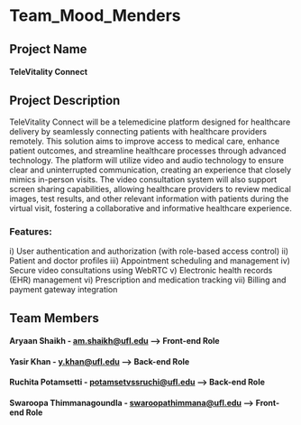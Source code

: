 # Team_Mood_Menders

## Project Name

#### TeleVitality Connect

## Project Description

TeleVitality Connect will be a telemedicine platform designed for healthcare delivery by seamlessly connecting patients with healthcare providers remotely. This solution aims to improve access to medical care, enhance patient outcomes, and streamline healthcare processes through advanced technology. The platform will utilize video and audio technology to ensure clear and uninterrupted communication, creating an experience that closely mimics in-person visits. The video consultation system will also support screen sharing capabilities, allowing healthcare providers to review medical images, test results, and other relevant information with patients during the virtual visit, fostering a collaborative and informative healthcare experience.

### Features:

i) User authentication and authorization (with role-based access control)
ii) Patient and doctor profiles
iii) Appointment scheduling and management
iv) Secure video consultations using WebRTC
v) Electronic health records (EHR) management
vi) Prescription and medication tracking
vii) Billing and payment gateway integration

## Team Members

#### Aryaan Shaikh - am.shaikh@ufl.edu --> Front-end Role
#### Yasir Khan - y.khan@ufl.edu --> Back-end Role
#### Ruchita Potamsetti - potamsetvssruchi@ufl.edu --> Back-end Role
#### Swaroopa Thimmanagoundla - swaroopathimmana@ufl.edu --> Front-end Role
